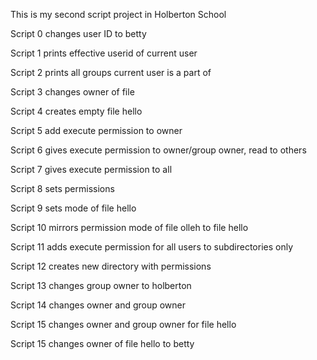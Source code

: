 This is my second script project in Holberton School

Script 0 changes user ID to betty

Script 1 prints effective userid of current user

Script 2 prints all groups current user is a part of

Script 3 changes owner of file

Script 4 creates empty file hello

Script 5 add execute permission to owner

Script 6 gives execute permission to owner/group owner, read to others

Script 7 gives execute permission to all

Script 8 sets permissions

Script 9 sets mode of file hello

Script 10 mirrors permission mode of file olleh to file hello

Script 11 adds execute permission for all users to subdirectories only

Script 12 creates new directory with permissions

Script 13 changes group owner to holberton

Script 14 changes owner and group owner

Script 15 changes owner and group owner for file hello

Script 15 changes owner of file hello to betty